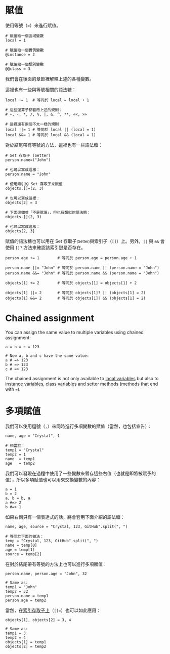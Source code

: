 # 賦值

使用等號（`=`）來進行賦值。

```crystal
# 賦值給一個區域變數
local = 1

# 賦值給一個實例變數
@instance = 2

# 賦值給一個類別變數
@@class = 3
```

我們會在後面的章節裡解釋上述的各種變數。

這裡也有一些與等號相關的語法糖：

```crystal
local += 1  # 等同於 local = local + 1

# 這些運算子都套用上述的規則：
# +, -, *, /, %, |, &, ^, **, <<, >>

# 這裡還有兩個不太一樣的規則
local ||= 1 # 等同於 local || (local = 1)
local &&= 1 # 等同於 local && (local = 1)
```

對於結尾帶有等號的方法，這裡也有一些語法糖：

```crystal
# Set 存取子 (Setter)
person.name=("John")

# 也可以寫成這樣：
person.name = "John"

# 使用索引的 Set 存取子來賦值
objects.[]=(2, 3)

# 也可以寫成這樣：
objects[2] = 3

# 下面這個並「不是賦值」，但也有類似的語法糖：
objects.[](2, 3)

# 也可以寫成這樣：
objects[2, 3]
```

賦值的語法糖也可以用在 Set 存取子<small>(Setter)</small>與索引子（`[]`）上。另外，`||` 與 `&&` 會使用 `[]?` 方法來確認該索引鍵是否存在。

```crystal
person.age += 1        # 等同於 person.age = person.age + 1

person.name ||= "John" # 等同於 person.name || (person.name = "John")
person.name &&= "John" # 等同於 person.name && (person.name = "John")

objects[1] += 2        # 等同於 objects[1] = objects[1] + 2

objects[1] ||= 2       # 等同於 objects[1]? || (objects[1] = 2)
objects[1] &&= 2       # 等同於 objects[1]? && (objects[1] = 2)
```

# Chained assignment

You can assign the same value to multiple variables using chained assignment:

```crystal
a = b = c = 123

# Now a, b and c have the same value:
a # => 123
b # => 123
c # => 123
```

The chained assignment is not only available to [local variables](local_variables.md) but also to [instance variables](methods_and_instance_variables.md), [class variables](class_variables.md) and setter methods (methods that end with `=`).

# 多項賦值

我們可以使用逗號（`,`）來同時進行多項變數的賦值（當然，也包括宣告）：

```crystal
name, age = "Crystal", 1

# 相當於：
temp1 = "Crystal"
temp2 = 1
name  = temp1
age   = temp2
```

我們可以發現在過程中使用了一些變數來暫存這些右值（也就是即將被賦予的值），所以多項賦值也可以用來交換變數的內容：

```crystal
a = 1
b = 2
a, b = b, a
a #=> 2
b #=> 1
```

如果右側只有一個表達式的話，將會套用下面介紹的語法糖：

```crystal
name, age, source = "Crystal, 123, GitHub".split(", ")

# 等同於下面的做法：
temp = "Crystal, 123, GitHub".split(", ")
name = temp[0]
age = temp[1]
source = temp[2]
```

在對於結尾帶有等號的方法上也可以進行多項賦值：

```crystal
person.name, person.age = "John", 32

# Same as:
temp1 = "John"
temp2 = 32
person.name = temp1
person.age = temp2
```

當然，在[索引存取子上](operators.md#assignments)（`[]=`）也可以如此應用：

```crystal
objects[1], objects[2] = 3, 4

# Same as:
temp1 = 3
temp2 = 4
objects[1] = temp1
objects[2] = temp2
```
